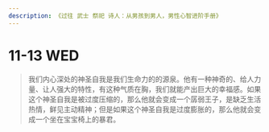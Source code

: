 ```yaml
---
description: 《过往 武士 祭祀 诗人：从男孩到男人，男性心智进阶手册》
---
```


# 11-13 WED

> 我们内心深处的神圣自我是我们生命力的的源泉。他有一种神奇的、给人力量、让人强大的特性，有这种气质在胸，我们就能产出巨大的幸福感。如果这个神圣自我是被过度压缩的，那么他就会变成一个孱弱王子，是缺乏生活热情，鲜见主动精神；但是如果这个神圣自我是过度膨胀的，那么他就会变成一个坐在宝宝椅上的暴君。
